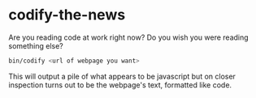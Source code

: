 # codify-the-news

Are you reading code at work right now? Do you wish you were reading something else?

```bash
bin/codify <url of webpage you want>
```

This will output a pile of what appears to be javascript but on closer inspection turns out to be the webpage's text, formatted like code.
